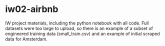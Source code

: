 # iw02-airbnb
IW project materials, including the python notebook with all code.
Full datasets were too large to upload, so there is an example of a subset of engineered training data (small_train.csv) and an example of initial scraped data for Amsterdam.
